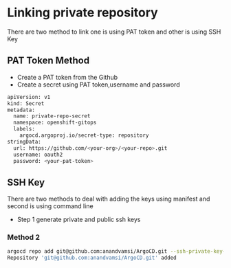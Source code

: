 # Linking private repository
There are two method to link one is using PAT token and other is using SSH Key



## PAT Token Method
- Create a PAT token from the Github
- Create a secret using PAT token,username and password

```bash
apiVersion: v1
kind: Secret
metadata:
  name: private-repo-secret
  namespace: openshift-gitops
  labels:
    argocd.argoproj.io/secret-type: repository
stringData:
  url: https://github.com/<your-org>/<your-repo>.git
  username: oauth2
  password: <your-pat-token>
```

## SSH Key
There are two methods to deal with adding the keys using manifest and second is using command line
- Step 1 generate private and public ssh keys

### Method 2
```bash 
argocd repo add git@github.com:anandvamsi/ArgoCD.git --ssh-private-key-path ./argo --name argorepo
Repository 'git@github.com:anandvamsi/ArgoCD.git' added
```
